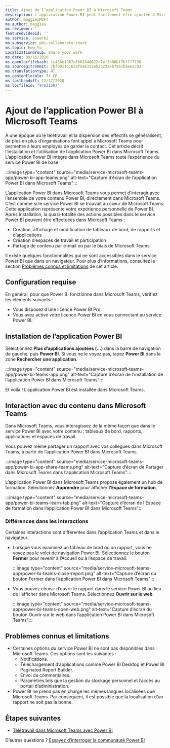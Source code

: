 ```yaml
---
title: Ajout de l’application Power BI à Microsoft Teams
description: L’application Power BI peut facilement être ajoutée à Microsoft Teams. Elle intègre dans Microsoft Teams toute l’expérience du service Power BI de base.
author: maggiesMSFT
ms.author: maggies
ms.reviewer: ''
featuredvideoid: ''
ms.service: powerbi
ms.subservice: pbi-collaborate-share
ms.topic: how-to
LocalizationGroup: Share your work
ms.date: 09/15/2020
ms.openlocfilehash: 1c486e1967e1661840622c74f3b86bf7bf7f7738
ms.sourcegitcommit: 7bf09116163afaae312eb2b232eb7967baee2c92
ms.translationtype: HT
ms.contentlocale: fr-FR
ms.lasthandoff: 12/17/2020
ms.locfileid: "97621507"
---
```

# <a name="add-the-power-bi-app-to-microsoft-teams"></a>Ajout de l’application Power BI à Microsoft Teams

À une époque où le télétravail et la dispersion des effectifs se généralisent, de plus en plus d’organisations font appel à Microsoft Teams pour permettre à leurs employés de garder le contact. Cet article décrit l’installation et l’utilisation de l’application Power BI dans Microsoft Teams. L’application Power BI intègre dans Microsoft Teams toute l’expérience du service Power BI de base.

:::image type="content" source="media/service-microsoft-teams-app/power-bi-app-teams.png" alt-text="Capture d’écran de l’application Power BI dans Microsoft Teams":::

L’application Power BI dans Microsoft Teams vous permet d’interagir avec l’ensemble de votre contenu Power BI, directement dans Microsoft Teams. C’est comme si le service Power BI se trouvait au cœur de Microsoft Teams. Cette application représente votre expérience personnelle de Power BI. Après installation, la quasi-totalité des actions possibles dans le service Power BI peuvent être effectuées dans Microsoft Teams :

- Création, affichage et modification de tableaux de bord, de rapports et d’applications
- Création d’espaces de travail et participation
- Partage de contenu par e-mail ou par le biais de Microsoft Teams

Il existe quelques fonctionnalités qui ne sont accessibles dans le service Power BI que dans un navigateur. Pour plus d’informations, consultez la section [Problèmes connus et limitations](#known-issues-and-limitations) de cet article.

## <a name="requirements"></a>Configuration requise

En général, pour que Power BI fonctionne dans Microsoft Teams, vérifiez les éléments suivants :

- Vous disposez d’une licence Power BI Pro.
- Vous avez activé votre licence Power BI en vous connectant au service Power BI.

## <a name="install-the-power-bi-app"></a>Installation de l’application Power BI

Sélectionnez **Plus d’applications ajoutées (…)** dans la barre de navigation de gauche, puis **Power BI**. Si vous ne le voyez pas, tapez **Power BI** dans la zone **Rechercher une application**.

:::image type="content" source="media/service-microsoft-teams-app/power-bi-teams-app.png" alt-text="Capture d’écran de l’installation de l’application Power BI dans Microsoft Teams":::

Et voilà ! L’application Power BI est installée dans Microsoft Teams.

## <a name="interact-with-your-content-in-microsoft-teams"></a>Interaction avec du contenu dans Microsoft Teams

Dans Microsoft Teams, vous interagissez de la même façon que dans le service Power BI avec votre contenu : tableaux de bord, rapports, applications et espaces de travail. 

Vous pouvez même partager un rapport avec vos collègues dans Microsoft Teams, à partir de l’application Power BI dans Microsoft Teams.

:::image type="content" source="media/service-microsoft-teams-app/power-bi-app-share-teams.png" alt-text="Capture d’écran de Partager dans Microsoft Teams dans l’application Microsoft Teams":::

L’application Power BI dans Microsoft Teams propose également un hub de formation. Sélectionnez **Apprendre** pour afficher **l’Espace de formation**.

:::image type="content" source="media/service-microsoft-teams-app/power-bi-teams-learn-tab.png" alt-text="Capture d’écran de l’Espace de formation dans l’application Power BI dans Microsoft Teams":::

### <a name="differences-in-interactions"></a>Différences dans les interactions

Certaines interactions sont différentes dans l’application Teams et dans le navigateur.

- Lorsque vous examinez un tableau de bord ou un rapport, vous ne voyez pas le volet de navigation Power BI. Sélectionnez le bouton **Fermer** pour revenir à l’Accueil ou à l’espace de travail.

    :::image type="content" source="media/service-microsoft-teams-app/power-bi-teams-close-report.png" alt-text="Capture d’écran du bouton Fermer dans l’application Power BI dans Microsoft Teams":::

- Vous pouvez choisir d’ouvrir le rapport dans le service Power BI au lieu de l’afficher dans Microsoft Teams. Sélectionnez **Ouvrir sur le web**.

    :::image type="content" source="media/service-microsoft-teams-app/power-bi-teams-open-web.png" alt-text="Capture d’écran du bouton Ouvrir sur le web dans l’application Power BI dans Microsoft Teams":::

## <a name="known-issues-and-limitations"></a>Problèmes connus et limitations

- Certaines options du service Power BI ne sont pas disponibles dans Microsoft Teams. Ces options sont les suivantes :
    - Notifications.
    - Téléchargement d’applications comme Power BI Desktop et Power BI Paginated Report Builder.
    - Envoi de commentaires.
    - Paramètres tels que la gestion du stockage personnel et l’accès au portail d’administration.
- Power BI ne prend pas en charge les mêmes langues localisées que Microsoft Teams. Par conséquent, il est possible que la localisation d’un rapport ne soit pas la bonne.

## <a name="next-steps"></a>Étapes suivantes

- [Télétravail dans Microsoft Teams avec Power BI](service-collaborate-microsoft-teams.md)

D’autres questions ? [Essayez d’interroger la communauté Power BI](https://community.powerbi.com/)
